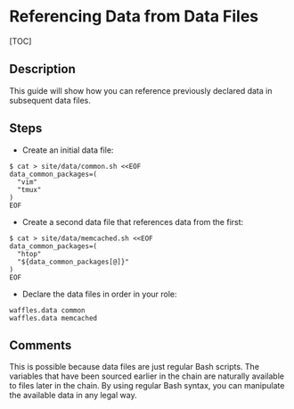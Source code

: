 # Referencing Data from Data Files

[TOC]

## Description

This guide will show how you can reference previously declared data in subsequent data files.

## Steps

* Create an initial data file:

```shell
$ cat > site/data/common.sh <<EOF
data_common_packages=(
  "vim"
  "tmux"
)
EOF
```

* Create a second data file that references data from the first:

```shell
$ cat > site/data/memcached.sh <<EOF
data_common_packages=(
  "htop"
  "${data_common_packages[@]}"
)
EOF
```

* Declare the data files in order in your role:

```shell
waffles.data common
waffles.data memcached
```

## Comments

This is possible because data files are just regular Bash scripts. The variables that have been sourced earlier in the chain are naturally available to files later in the chain. By using regular Bash syntax, you can manipulate the available data in any legal way.
